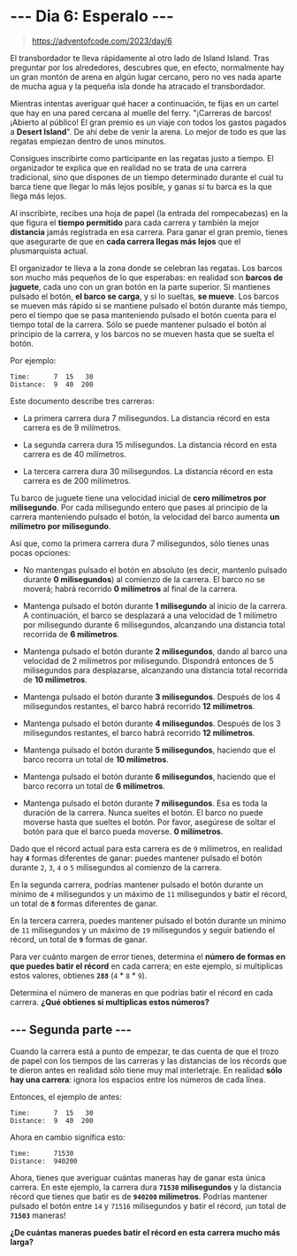 # --- Dia 6: Esperalo ---

> https://adventofcode.com/2023/day/6

El transbordador te lleva rápidamente al otro lado de Island Island. Tras
preguntar por los alrededores, descubres que, en efecto, normalmente hay un gran
montón de arena en algún lugar cercano, pero no ves nada aparte de mucha agua y
la pequeña isla donde ha atracado el transbordador.

Mientras intentas averiguar qué hacer a continuación, te fijas en un cartel que
hay en una pared cercana al muelle del ferry. "¡Carreras de barcos! ¡Abierto al
público! El gran premio es un viaje con todos los gastos pagados a **Desert
Island**". De ahí debe de venir la arena. Lo mejor de todo es que las regatas
empiezan dentro de unos minutos.

Consigues inscribirte como participante en las regatas justo a tiempo. El
organizador te explica que en realidad no se trata de una carrera tradicional,
sino que dispones de un tiempo determinado durante el cual tu barca tiene que
llegar lo más lejos posible, y ganas si tu barca es la que llega más lejos.

Al inscribirte, recibes una hoja de papel (la entrada del rompecabezas) en la
que figura el **tiempo permitido** para cada carrera y también la mejor
**distancia** jamás registrada en esa carrera. Para ganar el gran premio, tienes
que asegurarte de que en **cada carrera llegas más lejos** que el plusmarquista
actual.

El organizador te lleva a la zona donde se celebran las regatas. Los barcos son
mucho más pequeños de lo que esperabas: en realidad son **barcos de juguete**,
cada uno con un gran botón en la parte superior. Si mantienes pulsado el botón,
**el barco se carga**, y si lo sueltas, **se mueve**. Los barcos se mueven más
rápido si se mantiene pulsado el botón durante más tiempo, pero el tiempo que se
pasa manteniendo pulsado el botón cuenta para el tiempo total de la carrera.
Sólo se puede mantener pulsado el botón al principio de la carrera, y los barcos
no se mueven hasta que se suelta el botón.

Por ejemplo:

```
Time:      7  15   30
Distance:  9  40  200
```

Este documento describe tres carreras:

- La primera carrera dura 7 milisegundos. La distancia récord en esta carrera es
  de 9 milímetros.

- La segunda carrera dura 15 milisegundos. La distancia récord en esta carrera
  es de 40 milímetros.

- La tercera carrera dura 30 milisegundos. La distancia récord en esta carrera
  es de 200 milímetros.

Tu barco de juguete tiene una velocidad inicial de **cero milímetros por
milisegundo**. Por cada milisegundo entero que pases al principio de la carrera
manteniendo pulsado el botón, la velocidad del barco aumenta **un milímetro por
milisegundo**.

Así que, como la primera carrera dura 7 milisegundos, sólo tienes unas pocas
opciones:

- No mantengas pulsado el botón en absoluto (es decir, mantenlo pulsado durante
  **0 milisegundos**) al comienzo de la carrera. El barco no se moverá; habrá
  recorrido **0 milímetros** al final de la carrera.

- Mantenga pulsado el botón durante **1 milisegundo** al inicio de la carrera. A
  continuación, el barco se desplazará a una velocidad de 1 milímetro por
  milisegundo durante 6 milisegundos, alcanzando una distancia total recorrida
  de **6 milímetros**.

- Mantenga pulsado el botón durante **2 milisegundos**, dando al barco una
  velocidad de 2 milímetros por milisegundo. Dispondrá entonces de 5
  milisegundos para desplazarse, alcanzando una distancia total recorrida de
  **10 milímetros**.

- Mantenga pulsado el botón durante **3 milisegundos**. Después de los 4
  milisegundos restantes, el barco habrá recorrido **12 milímetros**.

- Mantenga pulsado el botón durante **4 milisegundos**. Después de los 3
  milisegundos restantes, el barco habrá recorrido **12 milímetros**.

- Mantenga pulsado el botón durante **5 milisegundos**, haciendo que el barco
  recorra un total de **10 milímetros**.

- Mantenga pulsado el botón durante **6 milisegundos**, haciendo que el barco
  recorra un total de **6 milímetros**.

- Mantenga pulsado el botón durante **7 milisegundos**. Esa es toda la duración
  de la carrera. Nunca sueltes el botón. El barco no puede moverse hasta que
  sueltes el botón. Por favor, asegúrese de soltar el botón para que el barco
  pueda moverse. **0 milímetros**.

Dado que el récord actual para esta carrera es de `9` milímetros, en realidad
hay **`4`** formas diferentes de ganar: puedes mantener pulsado el botón durante
`2`, `3`, `4` o `5` milisegundos al comienzo de la carrera.

En la segunda carrera, podrías mantener pulsado el botón durante un mínimo de
`4` milisegundos y un máximo de `11` milisegundos y batir el récord, un total de
**`8`** formas diferentes de ganar.

En la tercera carrera, puedes mantener pulsado el botón durante un mínimo de
`11` milisegundos y un máximo de `19` milisegundos y seguir batiendo el récord,
un total de **`9`** formas de ganar.

Para ver cuánto margen de error tienes, determina el **número de formas en que
puedes batir el récord** en cada carrera; en este ejemplo, si multiplicas estos
valores, obtienes **`288`** (`4` * `8` * `9`).

Determina el número de maneras en que podrías batir el récord en cada carrera.
**¿Qué obtienes si multiplicas estos números?**

## --- Segunda parte ---

Cuando la carrera está a punto de empezar, te das cuenta de que el trozo de
papel con los tiempos de las carreras y las distancias de los récords que te
dieron antes en realidad sólo tiene muy mal interletraje. En realidad **sólo hay
una carrera**: ignora los espacios entre los números de cada línea.

Entonces, el ejemplo de antes:

```
Time:      7  15   30
Distance:  9  40  200
```

Ahora en cambio significa esto:

```
Time:      71530
Distance:  940200
```

Ahora, tienes que averiguar cuántas maneras hay de ganar esta única carrera. En
este ejemplo, la carrera dura **`71530` milisegundos** y la distancia récord que
tienes que batir es de **`940200` milímetros**. Podrías mantener pulsado el
botón entre `14` y `71516` milisegundos y batir el récord, ¡un total de
**`71503`** maneras!

**¿De cuántas maneras puedes batir el récord en esta carrera mucho más larga?**
